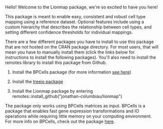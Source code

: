 Hello! Welcome to the Lionmap package, we're so excited to have you here!

This package is meant to enable easy, consistent and robust cell type mapping using a reference dataset. Optional features include using a custom hierarchy that describes the relationship between cell types, and setting different confidence thresholds for individual mappings.

There are a few different packages you have to install to use this package that are not hosted on the CRAN package directory. For most users, that will mean you have to manually install them (click the links below for instructions to install the following packages). You'll also need to install the remotes library to install this package from Github.

1)  Install the BPCells package (for more information [see here](https://bnprks.github.io/BPCells/))

2)  Install the [treeio package](https://bioconductor.org/packages/release/bioc/html/treeio.html)

3)  Install the Lionmap package by entering remotes::install_github("jonathan-columbiau/lionmap")

The package only works using BPCells matrices as input. BPCells is a package that enables fast gene expression transformations and IO operations while requiring little memory on your computing environment. For more info on BPCells, check out the package [here](https://bnprks.github.io/BPCells/).
